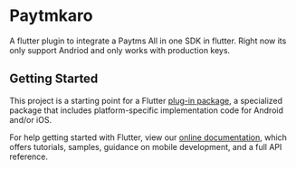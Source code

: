 # Paytmkaro
A flutter plugin to integrate a Paytms All in one SDK in flutter.
Right now its only support Andriod and only works with production keys.

## Getting Started

This project is a starting point for a Flutter
[plug-in package](https://flutter.dev/developing-packages/),
a specialized package that includes platform-specific implementation code for
Android and/or iOS.

For help getting started with Flutter, view our
[online documentation](https://flutter.dev/docs), which offers tutorials,
samples, guidance on mobile development, and a full API reference.

